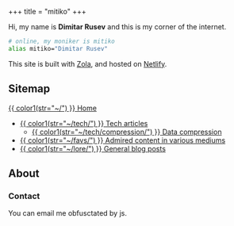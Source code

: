 +++
title = "mitiko"
+++

Hi, my name is **Dimitar Rusev** and this is my corner of the internet.

```bash
# online, my moniker is mitiko
alias mitiko="Dimitar Rusev"
```

This site is built with [Zola](https://getzola.org), and hosted on [Netlify](https://netlify.com).

## Sitemap

<nav>

[{{ color1(str="~/") }} Home](/)
- [{{ color1(str="~/tech/") }} Tech articles](/tech)
  - [{{ color1(str="~/tech/compression/") }} Data compression](/tech/compression)
- [{{ color1(str="~/favs/") }} Admired content in various mediums](/favs)
- [{{ color1(str="~/lore/") }} General blog posts](/lore)
</nav>

## About

### Contact

You can email me <a id="email">obfusctated by js</a>.


<script>
// obfuscate email so it's harder on the web crawlers
const rot13 = (str) => str.replace(/[a-z]/gi, x => String.fromCharCode(x.charCodeAt(0) + (x.toLowerCase() <= 'm' ? 13 : -13)));
let obfsName = "zvgvxbqri";
let addr = rot13(obfsName) + "@" + "gmail.com";
let emailEl = document.getElementById("email");
emailEl.innerText = addr;
emailEl.href = "mailto:" + addr;
</script>

